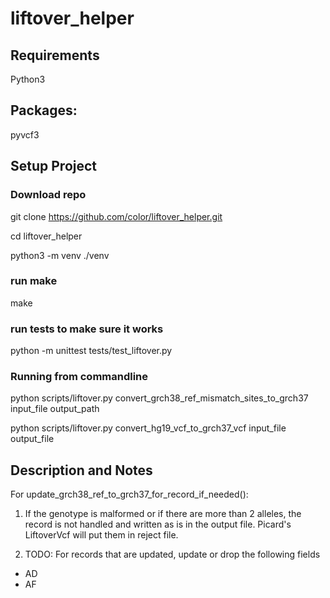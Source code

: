 # liftover_helper

## Requirements
Python3

## Packages:
pyvcf3

## Setup Project

### Download repo

git clone https://github.com/color/liftover_helper.git

cd liftover_helper

python3 -m venv ./venv

### run make
make

### run tests to make sure it works
python -m unittest tests/test_liftover.py

### Running from commandline

python scripts/liftover.py convert_grch38_ref_mismatch_sites_to_grch37 input_file output_path

python scripts/liftover.py convert_hg19_vcf_to_grch37_vcf input_file output_file

## Description and Notes
For update_grch38_ref_to_grch37_for_record_if_needed():

1. If the genotype is malformed or if there are more than 2 alleles, the record is not handled and written as is in the output file. Picard's LiftoverVcf will put them in reject file.

2. TODO: For records that are updated, update or drop the following fields

  - AD
  - AF


